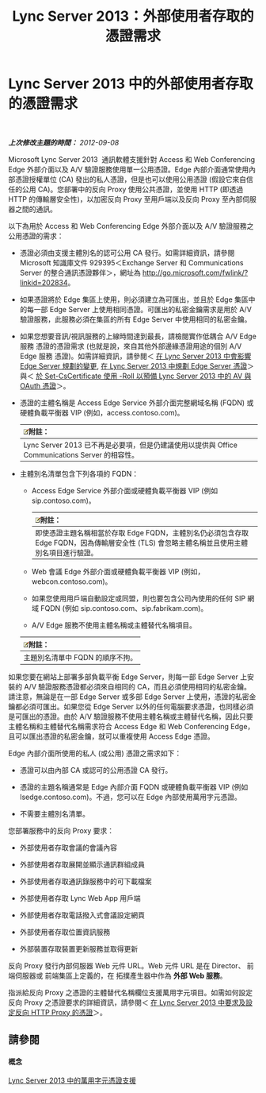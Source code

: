 ﻿---
title: Lync Server 2013：外部使用者存取的憑證需求
TOCTitle: 外部使用者存取的憑證需求
ms:assetid: d45b6b10-556f-4b10-b1a7-fb0d0a64a498
ms:mtpsurl: https://technet.microsoft.com/zh-tw/library/Gg398920(v=OCS.15)
ms:contentKeyID: 49292439
ms.date: 08/24/2015
mtps_version: v=OCS.15
ms.translationtype: HT
---

# Lync Server 2013 中的外部使用者存取的憑證需求

 

_**上次修改主題的時間：** 2012-09-08_

Microsoft Lync Server 2013  通訊軟體支援針對 Access 和 Web Conferencing Edge 外部介面以及 A/V 驗證服務使用單一公用憑證。Edge 內部介面通常使用內部憑證授權單位 (CA) 發出的私人憑證，但是也可以使用公用憑證 (假設它來自信任的公用 CA)。您部署中的反向 Proxy 使用公共憑證，並使用 HTTP (即透過 HTTP 的傳輸層安全性)，以加密反向 Proxy 至用戶端以及反向 Proxy 至內部伺服器之間的通訊。

以下為用於 Access 和 Web Conferencing Edge 外部介面以及 A/V 驗證服務之公用憑證的需求：

  - 憑證必須由支援主體別名的認可公用 CA 發行。如需詳細資訊，請參閱 Microsoft 知識庫文件 929395＜Exchange Server 和 Communications Server 的整合通訊憑證夥伴＞，網址為 <http://go.microsoft.com/fwlink/?linkid=202834>。

  - 如果憑證將於 Edge 集區上使用，則必須建立為可匯出，並且於 Edge 集區中的每一部 Edge Server 上使用相同憑證。可匯出的私密金鑰需求是用於 A/V 驗證服務，此服務必須在集區的所有 Edge Server 中使用相同的私密金鑰。

  - 如果您想要音訊/視訊服務的上線時間達到最長，請檢閱實作低耦合 A/V Edge 服務 憑證的憑證需求 (也就是說，來自其他外部邊緣憑證用途的個別 A/V Edge 服務 憑證)。如需詳細資訊，請參閱＜ [在 Lync Server 2013 中會影響 Edge Server 規劃的變更](lync-server-2013-changes-in-lync-server-that-affect-edge-server-planning.md), [在 Lync Server 2013 中規劃 Edge Server 憑證](lync-server-2013-plan-for-edge-server-certificates.md)＞與＜ [於 Set-CsCertificate 使用 -Roll 以預備 Lync Server 2013 中的 AV 與 OAuth 憑證](lync-server-2013-staging-av-and-oauth-certificates-using-roll-in-set-cscertificate.md)＞。

  - 憑證的主體名稱是 Access Edge Service 外部介面完整網域名稱 (FQDN) 或硬體負載平衡器 VIP (例如，access.contoso.com)。
    
    <table>
    <thead>
    <tr class="header">
    <th><img src="images/Gg398811.note(OCS.15).gif" title="note" alt="note" />附註：</th>
    </tr>
    </thead>
    <tbody>
    <tr class="odd">
    <td>Lync Server 2013 已不再是必要項，但是仍建議使用以提供與 Office Communications Server 的相容性。</td>
    </tr>
    </tbody>
    </table>


  - 主體別名清單包含下列各項的 FQDN：
    
      - Access Edge Service 外部介面或硬體負載平衡器 VIP (例如 sip.contoso.com)。
        
        <table>
        <thead>
        <tr class="header">
        <th><img src="images/Gg398811.note(OCS.15).gif" title="note" alt="note" />附註：</th>
        </tr>
        </thead>
        <tbody>
        <tr class="odd">
        <td>即使憑證主題名稱相當於存取 Edge FQDN，主體別名仍必須包含存取 Edge FQDN，因為傳輸層安全性 (TLS) 會忽略主體名稱並且使用主體別名項目進行驗證。</td>
        </tr>
        </tbody>
        </table>
    
      - Web 會議 Edge 外部介面或硬體負載平衡器 VIP (例如，webcon.contoso.com)。
    
      - 如果您使用用戶端自動設定或同盟，則也要包含公司內使用的任何 SIP 網域 FQDN (例如 sip.contoso.com、sip.fabrikam.com)。
    
      - A/V Edge 服務不使用主體名稱或主體替代名稱項目。
    
    <table>
    <thead>
    <tr class="header">
    <th><img src="images/Gg398811.note(OCS.15).gif" title="note" alt="note" />附註：</th>
    </tr>
    </thead>
    <tbody>
    <tr class="odd">
    <td>主題別名清單中 FQDN 的順序不拘。</td>
    </tr>
    </tbody>
    </table>


如果您要在網站上部署多部負載平衡 Edge Server，則每一部 Edge Server 上安裝的 A/V 驗證服務憑證都必須來自相同的 CA，而且必須使用相同的私密金鑰。請注意，無論是在一部 Edge Server 或多部 Edge Server 上使用，憑證的私密金鑰都必須可匯出。如果您從 Edge Server 以外的任何電腦要求憑證，也同樣必須是可匯出的憑證。由於 A/V 驗證服務不使用主體名稱或主體替代名稱，因此只要主體名稱和主體替代名稱需求符合 Access Edge 和 Web Conferencing Edge，且可以匯出憑證的私密金鑰，就可以重複使用 Access Edge 憑證。

Edge 內部介面所使用的私人 (或公用) 憑證之需求如下：

  - 憑證可以由內部 CA 或認可的公用憑證 CA 發行。

  - 憑證的主題名稱通常是 Edge 內部介面 FQDN 或硬體負載平衡器 VIP (例如 lsedge.contoso.com)。不過，您可以在 Edge 內部使用萬用字元憑證。

  - 不需要主體別名清單。

您部署服務中的反向 Proxy 要求：

  - 外部使用者存取會議的會議內容

  - 外部使用者存取展開並顯示通訊群組成員

  - 外部使用者存取通訊錄服務中的可下載檔案

  - 外部使用者存取 Lync Web App 用戶端

  - 外部使用者存取電話撥入式會議設定網頁

  - 外部使用者存取位置資訊服務

  - 外部裝置存取裝置更新服務並取得更新

反向 Proxy 發行內部伺服器 Web 元件 URL。Web 元件 URL 是在 Director、 前端伺服器或 前端集區上定義的，在 拓撲產生器中作為 **外部 Web 服務**。

指派給反向 Proxy 之憑證的主體替代名稱欄位支援萬用字元項目。如需如何設定反向 Proxy 之憑證要求的詳細資訊，請參閱＜ [在 Lync Server 2013 中要求及設定反向 HTTP Proxy 的憑證](lync-server-2013-request-and-configure-a-certificate-for-your-reverse-http-proxy.md)＞。

## 請參閱

#### 概念

[Lync Server 2013 中的萬用字元憑證支援](lync-server-2013-wildcard-certificate-support.md)


